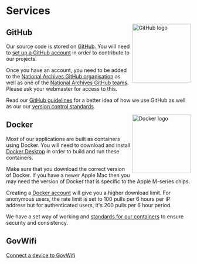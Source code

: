 # Services

<img src="https://upload.wikimedia.org/wikipedia/commons/thumb/c/c2/GitHub_Invertocat_Logo.svg/400px-GitHub_Invertocat_Logo.svg.png" alt="GitHub logo" title="GitHub" width="160" align="right">

## GitHub

Our source code is stored on [GitHub](https://github.com/). You will need to [set up a GitHub account](https://github.com/join) in order to contribute to our projects.

Once you have an account, you need to be added to the [National Archives GitHub organisation](https://github.com/nationalarchives) as well as one of the [National Archives GitHub teams](https://github.com/orgs/nationalarchives/teams). Please ask your webmaster for access to this.

Read our [GitHub guidelines](../third-party/github.md) for a better idea of how we use GitHub as well as our our [version control standards](../ways-of-working/version-control.md).

<img src="https://upload.wikimedia.org/wikipedia/en/thumb/f/f4/Docker_logo.svg/240px-Docker_logo.svg.png" alt="Docker logo" title="Docker" width="160" align="right">

## Docker

Most of our applications are built as containers using Docker. You will need to download and install [Docker Desktop](https://www.docker.com/) in order to build and run these containers.

Make sure that you download the correct version of Docker. If you have a newer Apple Mac then you may need the version of Docker that is specific to the Apple M-series chips.

Creating a [Docker account](https://hub.docker.com/signup) will give you a higher download limit. For anonymous users, the rate limit is set to 100 pulls per 6 hours per IP address but for authenticated users, it's 200 pulls per 6 hour period.

We have a set way of working and [standards for our containers](../technology/containers.md) to ensure security and consistency.

## GovWifi

[Connect a device to GovWifi](https://www.wifi.service.gov.uk/connect-to-govwifi/)
